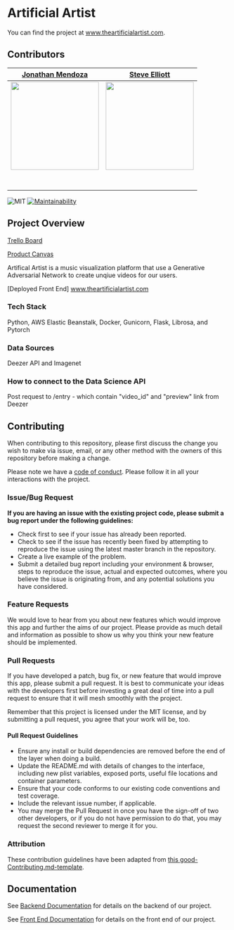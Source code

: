 # Artificial Artist

You can find the project at www.theartificialartist.com.

## Contributors
|                                       [Jonathan Mendoza](https://github.com/jonathanmendoza-tx)                                        |                                       [Steve Elliott](https://github.com/StevenMElliott)                                        |
| :-----------------------------------------------------------------------------------------------------------: | :-----------------------------------------------------------------------------------------------------------: |
|                      [<img src="https://media-exp1.licdn.com/dms/image/C5603AQFajqe4O-dmIQ/profile-displayphoto-shrink_200_200/0?e=1597881600&v=beta&t=XQOdg_jRPm6OMElW0O4vIwauObyK0WyUh6s3TaQLh2E" width = "200" />](https://github.com/jonathanmendoza-tx)                       |                      [<img src="https://avatars1.githubusercontent.com/u/50522291?s=400&u=a7fbbe3430c3323c4acaf807b5ba093d63718d65&v=4" width = "200" />](https://github.com/StevenMElliott)                       |
|                 [<img src="https://github.com/favicon.ico" width="15"> ](https://github.com/jonathanmendoza-tx)                 |            [<img src="https://github.com/favicon.ico" width="15"> ](https://github.com/StevenMElliott)             |
| [ <img src="https://static.licdn.com/sc/h/al2o9zrvru7aqj8e1x2rzsrca" width="15"> ](https://www.linkedin.com/in/jonathan-mendoza88/) | [ <img src="https://static.licdn.com/sc/h/al2o9zrvru7aqj8e1x2rzsrca" width="15"> ](https://www.linkedin.com/in/steven-elliott42/) |


![MIT](https://img.shields.io/packagist/l/doctrine/orm.svg) [![Maintainability](https://api.codeclimate.com/v1/badges/e24ad1860cf0dac6572e/maintainability)](https://codeclimate.com/github/Lambda-School-Labs/artificial-artist-ds/maintainability)

## Project Overview


[Trello Board](https://trello.com/b/48TmCzIE/labs-pt9-artificial-artist)

[Product Canvas](https://www.notion.so/Artificial-Artist-1934140bf39c4f2ba1b8910de0ee0d41)

Artifical Artist is a music visualization platform that use a Generative Adversarial Network to create unqiue videos for our users.

[Deployed Front End] www.theartificialartist.com

### Tech Stack

Python,
AWS Elastic Beanstalk,
Docker,
Gunicorn,
Flask,
Librosa,
and Pytorch

### Data Sources

Deezer API and
Imagenet


### How to connect to the Data Science API

Post request to /entry - which contain "video_id" and "preview" link from Deezer

## Contributing

When contributing to this repository, please first discuss the change you wish to make via issue, email, or any other method with the owners of this repository before making a change.

Please note we have a [code of conduct](./code_of_conduct.md.md). Please follow it in all your interactions with the project.

### Issue/Bug Request

 **If you are having an issue with the existing project code, please submit a bug report under the following guidelines:**
 - Check first to see if your issue has already been reported.
 - Check to see if the issue has recently been fixed by attempting to reproduce the issue using the latest master branch in the repository.
 - Create a live example of the problem.
 - Submit a detailed bug report including your environment & browser, steps to reproduce the issue, actual and expected outcomes,  where you believe the issue is originating from, and any potential solutions you have considered.

### Feature Requests

We would love to hear from you about new features which would improve this app and further the aims of our project. Please provide as much detail and information as possible to show us why you think your new feature should be implemented.

### Pull Requests

If you have developed a patch, bug fix, or new feature that would improve this app, please submit a pull request. It is best to communicate your ideas with the developers first before investing a great deal of time into a pull request to ensure that it will mesh smoothly with the project.

Remember that this project is licensed under the MIT license, and by submitting a pull request, you agree that your work will be, too.

#### Pull Request Guidelines

- Ensure any install or build dependencies are removed before the end of the layer when doing a build.
- Update the README.md with details of changes to the interface, including new plist variables, exposed ports, useful file locations and container parameters.
- Ensure that your code conforms to our existing code conventions and test coverage.
- Include the relevant issue number, if applicable.
- You may merge the Pull Request in once you have the sign-off of two other developers, or if you do not have permission to do that, you may request the second reviewer to merge it for you.

### Attribution

These contribution guidelines have been adapted from [this good-Contributing.md-template](https://gist.github.com/PurpleBooth/b24679402957c63ec426).

## Documentation

See [Backend Documentation](https://github.com/Lambda-School-Labs/artificial-artist-be/blob/master/README.md) for details on the backend of our project.

See [Front End Documentation](https://github.com/Lambda-School-Labs/artificial-artist-fe/blob/master/README.md) for details on the front end of our project.

